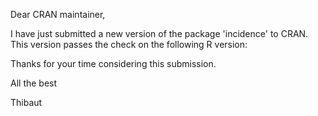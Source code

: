 Dear CRAN maintainer, 

I have just submitted a new version of the package 'incidence' to CRAN.
This version passes the check on the following R version:



Thanks for your time considering this submission.

All the best

Thibaut

